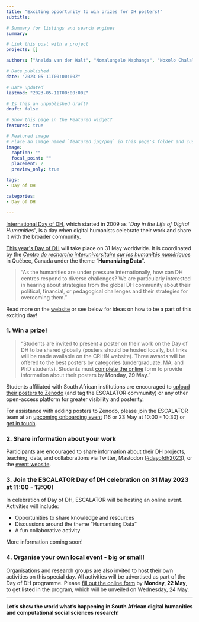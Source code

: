 ```yaml
---
title: "Exciting opportunity to win prizes for DH posters!"
subtitle: 

# Summary for listings and search engines
summary:  

# Link this post with a project
projects: []

authors: ["Anelda van der Walt", "Nomalungelo Maphanga", "Noxolo Chalale"]

# Date published
date: "2023-05-11T00:00:00Z"

# Date updated
lastmod: "2023-05-11T00:00:00Z"

# Is this an unpublished draft?
draft: false

# Show this page in the Featured widget?
featured: true

# Featured image
# Place an image named `featured.jpg/png` in this page's folder and customize its options here.
image:
  caption: ""
  focal_point: ""
  placement: 2
  preview_only: true

tags:
- Day of DH

categories:
- Day of DH

---
```


[International Day of DH](https://dhcenternet.org/initiatives/day-of-dh), which started in 2009 as “_Day in the Life of Digital Humanities_”, is a day when digital humanists celebrate their work and share it with the broader community. 

[This year's Day of DH](https://crihn.openum.ca/nouvelles/2023/05/02/day-of-dh-2023-is-on-may-31st/) will take place on 31 May worldwide. It is coordinated by the [_Centre de recherche interuniversitaire sur les humanités numériques_](https://crihn.openum.ca/nouvelles/2023/05/02/day-of-dh-2023-is-on-may-31st/) in Québec, Canada under the theme “__Humanizing Data__”.

> “As the humanities are under pressure internationally, how can DH centres respond to diverse challenges? We are particularly 
> interested in hearing about strategies from the global DH community about their political, financial, or pedagogical challenges 
> and their strategies for overcoming them.”


Read more on the [website](https://crihn.openum.ca/nouvelles/2023/05/02/day-of-dh-2023-is-on-may-31st/) or see below for ideas on how to be a part of this exciting day!

### 1. Win a prize!

> “Students are invited to present a poster on their work on the Day of DH to be shared globally (posters should be hosted locally, 
> but links will be made available on the CRIHN website). Three awards will be offered to the best posters by categories 
> (undergraduate, MA, and PhD students). Students must [complete the online](https://forms.gle/SuW5hzzE3vStF4kKA) form to provide 
> information about their posters by __Monday, 29 May__.”

Students affiliated with South African institutions are encouraged to [upload their posters to Zenodo](https://zenodo.org/communities/escalator/?page=1&size=20) (and tag the ESCALATOR community) or any other open-access platform for greater visibility and posterity.

For assistance with adding posters to Zenodo, please join the ESCALATOR team at an [upcoming onboarding event](https://docs.google.com/forms/d/e/1FAIpQLSdRSvy93Q5FaWP4hcJ59cp9khFBhYLKDE-VF-kValQIJkhK_A/viewform?usp=sf_link) (16 or 23 May at 10:00 - 10:30) or [get in touch](mailto:escalator@sadilar.org).

### 2. Share information about your work

Participants are encouraged to share information about their DH projects, teaching, data, and collaborations via Twitter, Mastodon ([#dayofdh2023](https://twitter.com/search?q=%23dayofdh2023&src=typed_query)), or the [event website](https://crihn.openum.ca/nouvelles/2023/05/02/day-of-dh-2023-is-on-may-31st/).

### 3. Join the ESCALATOR Day of DH celebration on 31 May 2023 at 11:00 - 13:00!

In celebration of Day of DH, ESCALATOR will be hosting an online event. Activities will include:
- Opportunities to share knowledge and resources
- Discussions around the theme “Humanising Data”
- A fun collaborative activity

More information coming soon!


### 4. Organise your own local event - big or small!

Organisations and research groups are also invited to host their own activities on this special day. All activities will be advertised as part of the Day of DH programme. Please [fill out the online form](https://forms.gle/JwqoNJeNfS2mvjpP8) by __Monday, 22 May__, to get listed in the program, which will be unveiled on Wednesday, 24 May.

----

__Let’s show the world what’s happening in South African digital humanities and computational social sciences research!__
